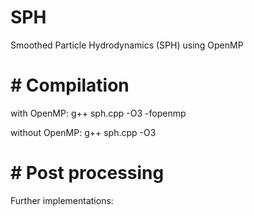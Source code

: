 # SPH
Smoothed Particle Hydrodynamics (SPH) using OpenMP

# # Compilation

with OpenMP: g++ sph.cpp -O3 -fopenmp

without OpenMP: g++ sph.cpp -O3

# # Post processing


Further implementations:
